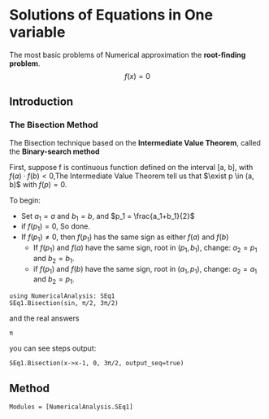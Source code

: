 # Solutions of Equations in One variable



The most basic problems of Numerical approximation the **root-finding problem**.
$$
f(x) = 0
$$



## Introduction
### The Bisection Method



The Bisection technique based on the **Intermediate Value Theorem**, called the **Binary-search method**



First, suppose f is continuous function defined on the interval [a, b], with $f(a)\cdot f(b) <0$,The Intermediate Value Theorem tell us that  $\exist p \in (a, b)$ with $f(p) = 0$.

To begin:

- Set $a_1 = a$ and $b_1=b$, and $p_1 = \frac{a_1+b_1}{2}$
- if $f(p_1) = 0$, So done.
- If $f(p_1) \ne 0$, then $f(p_1)$ has the same sign as either $f(a)$ and $f(b)$
  - If $f(p_1)$ and $f(a)$ have the same sign, root in $(p_1, b_1)$, change: $a_2 = p_1$ and $b_2 = b_1$.
  - if $f(p_1)$ and $f(b)$ have the same sign, root in $(a_1, p_1)$, change: $a_2 = a_1$  and $b_2=p_1$.

```@example 2
using NumericalAnalysis: SEq1
SEq1.Bisection(sin, π/2, 3π/2)
```
and the real answers
```@example
π
```
you can see steps output:

```@exampel 2
SEq1.Bisection(x->x-1, 0, 3π/2, output_seq=true)
```

## Method
```@autodocs
Modules = [NumericalAnalysis.SEq1]
```
